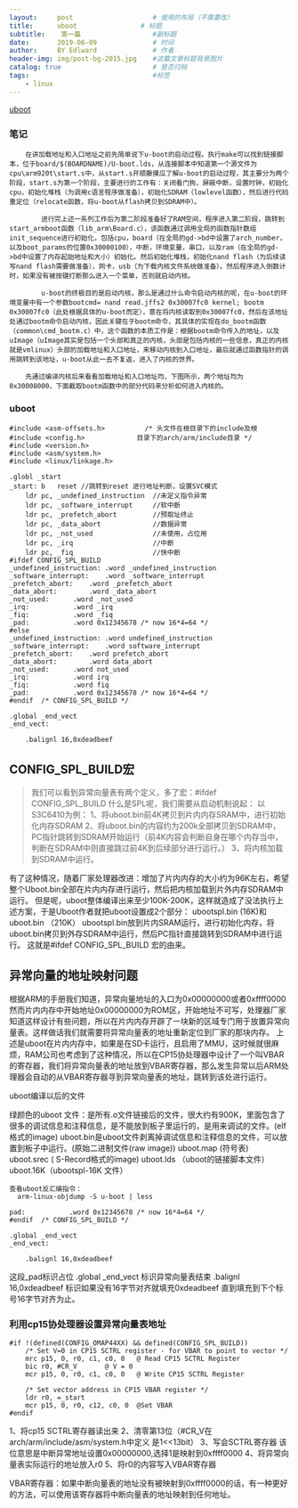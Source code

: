 ```yaml
---
layout:     post                    # 使用的布局（不需要改）
title:      uboot                # 标题 
subtitle:    第一篇                  #副标题
date:       2019-06-09              # 时间
author:     BY Edlward              # 作者
header-img: img/post-bg-2015.jpg    #这篇文章标题背景图片
catalog: true                       # 是否归档
tags:                               #标签
    - linux
---
```

[uboot](https://blog.csdn.net/ooonebook/article/details/52965362)  
### 笔记
```
    在讲加载地址和入口地址之前先简单说下u-boot的启动过程。执行make可以找到链接脚本，位于board/$(BOARDNAME)/U-boot.lds，从连接脚本中知道第一个源文件为cpu\arm920t\start.s中，从start.s开顺藤摸瓜了解u-boot的启动过程，其主要分为两个阶段，start.s为第一个阶段，主要进行的工作有：关闭看门狗，屏蔽中断，设置时钟，初始化cpu，初始化堆栈（为调用c语言程序做准备），初始化SDRAM（lowlevel函数），然后进行代码重定位（relocate函数，将u-boot从flash拷贝到SDRAM中）。

        进行完上述一系列工作后为第二阶段准备好了RAM空间，程序进入第二阶段，跳转到start_armboot函数（lib_arm\Board.c），该函数通过调用全局的函数指针数组init_sequence进行初始化，包括cpu，board（在全局的gd->bd中设置了arch_number，以及boot_params的位置0x30000100），中断，环境变量，串口，以及ram（在全局的gd->bd中设置了内存起始地址和大小）初始化。然后初始化堆栈，初始化nand flash（为后续读写nand flash需要做准备），网卡，usb（为下载内核文件系统做准备）。然后程序进入倒数计时，如果没有被按键打断那么进入一个菜单，否则就启动内核。

        u-boot的终极目的是启动内核，那么是通过什么命令启动内核的呢，在u-boot的环境变量中有一个参数bootcmd= nand read.jffs2 0x30007fc0 kernel; bootm 0x30007fc0（此处根据具体的u-boot而定），意在将内核读取到0x30007fc0，然后在该地址处通过bootm命令启动内核，因此关键在于bootm命令，其具体的实现在do_bootm函数（common\cmd_bootm.c）中，这个函数的本质工作是：根据bootm命令传入的地址，以及uImage（uImage其实是包括一个头部和真正的内核，头部是包括内核的一些信息，真正的内核就是vmlinux）头部的加载地址和入口地址，来移动内核到入口地址，最后就通过函数指针的调用跳转到该地址，u-boot从此一去不复返，进入了内核的世界。

    先通过编译内核后来看看加载地址和入口地址均，下图所示，两个地址均为0x30008000，下面截取bootm函数中的部分代码来分析如何进入内核的。

```








### uboot

```
#include <asm-offsets.h>          /* 头文件在根目录下的include及根
#include <config.h>             目录下的arch/arm/include目录 */ 
#include <version.h>
#include <asm/system.h>
#include <linux/linkage.h>

.globl _start
_start: b   reset //跳转到reset 进行地址判断，设置SVC模式
    ldr pc, _undefined_instruction  //未定义指令异常
    ldr pc, _software_interrupt     //软中断
    ldr pc, _prefetch_abort         //预取址终止
    ldr pc, _data_abort             //数据异常
    ldr pc, _not_used               //未使用，占位用
    ldr pc, _irq                    //中断
    ldr pc, _fiq                    //快中断
#ifdef CONFIG_SPL_BUILD
_undefined_instruction: .word _undefined_instruction
_software_interrupt:    .word _software_interrupt
_prefetch_abort:    .word _prefetch_abort
_data_abort:        .word _data_abort
_not_used:      .word _not_used
_irq:           .word _irq
_fiq:           .word _fiq
_pad:           .word 0x12345678 /* now 16*4=64 */
#else
_undefined_instruction: .word undefined_instruction
_software_interrupt:    .word software_interrupt
_prefetch_abort:    .word prefetch_abort
_data_abort:        .word data_abort
_not_used:      .word not_used
_irq:           .word irq
_fiq:           .word fiq
_pad:           .word 0x12345678 /* now 16*4=64 */
#endif  /* CONFIG_SPL_BUILD */

.global _end_vect
_end_vect:

    .balignl 16,0xdeadbeef
```

##  CONFIG_SPL_BUILD宏
> 我们可以看到异常向量表有两个定义，多了宏：#ifdef CONFIG_SPL_BUILD 
什么是SPL呢，我们需要从启动机制说起： 
以S3C6410为例： 
1、将uboot.bin前4K拷贝到片内内存SRAM中，进行初始化内存SDRAM 
2、将uboot.bin的内容约为200k全部拷贝到SDRAM中，PC指针跳转到SDRAM开始运行（前4K内容会判断自身在哪个内存当中，判断在SDRAM中则直接跳过前4K到后续部分进行运行。） 
3、将内核加载到SDRAM中运行。

有了这种情况，随着厂家处理器改进：增加了片内内存的大小约为96K左右，希望整个Uboot.bin全部在片内内存进行运行，然后把内核加载到片外内存SDRAM中运行。 
但是呢，uboot整体编译出来至少100K-200K，这样就造成了没法执行上述方案，于是Uboot作者就把uboot设置成2个部分： 
ubootspl.bin (16K)和 uboot.bin （210K） 
ubootspl.bin放到片内SRAM运行，进行初始化内存，将uboot.bin拷贝到外存SDRAM中运行，然后PC指针直接跳转到SDRAM中进行运行。 
这就是#ifdef CONFIG_SPL_BUILD 宏的由来。


## 异常向量的地址映射问题
根据ARM的手册我们知道，异常向量地址的入口为0x00000000或者0xffff0000然而片内内存中开始地址0x00000000为ROM区，开始地址不可写，处理器厂家知道这样设计有些问题，所以在片内内存开辟了一块新的区域专门用于放置异常向量表。这样做话我们就需要将异常向量表的地址重新定位到厂家的那块内存。 
上述是uboot在片内内存中，如果是在SD卡运行，且启用了MMU，这时候就很麻烦，RAM公司也考虑到了这种情况，所以在CP15协处理器中设计了一个叫VBAR的寄存器，我们将异常向量表的地址放到VBAR寄存器，那么发生异常以后ARM处理器会自动的从VBAR寄存器寻到异常向量表的地址，跳转到该处进行运行。

uboot编译以后的文件


绿颜色的uboot 文件：是所有.o文件链接后的文件，很大约有900K，里面包含了很多的调试信息和注释信息，是不能放到板子里运行的，是用来调试的文件。(elf格式的image) 
uboot.bin是uboot文件剥离掉调试信息和注释信息的文件，可以放置到板子中运行。(原始二进制文件(raw image)) 
uboot.map (符号表) 
uboot.srec ( S-Record格式的image) 
uboot.lds （uboot的链接脚本文件） 
uboot.16K（ubootspl-16K 文件）

```
查看uboot反汇编指令：
  arm-linux-objdump -S u-boot | less
```

```
pad:           .word 0x12345678 /* now 16*4=64 */
#endif  /* CONFIG_SPL_BUILD */

.global _end_vect
_end_vect:

    .balignl 16,0xdeadbeef
 ```
 
 这段_pad标识占位 
.global _end_vect 标识异常向量表结束 
.balignl 16,0xdeadbeef 标识如果没有16字节对齐就填充0xdeadbeef 直到填充到下个标号16字节对齐为止。


### 利用cp15协处理器设置异常向量表地址
```
#if !(defined(CONFIG_OMAP44XX) && defined(CONFIG_SPL_BUILD))
    /* Set V=0 in CP15 SCTRL register - for VBAR to point to vector */
    mrc p15, 0, r0, c1, c0, 0   @ Read CP15 SCTRL Register
    bic r0, #CR_V       @ V = 0
    mcr p15, 0, r0, c1, c0, 0   @ Write CP15 SCTRL Register

    /* Set vector address in CP15 VBAR register */
    ldr r0, =_start
    mcr p15, 0, r0, c12, c0, 0  @Set VBAR
#endif
```

 1、将cp15 SCTRL寄存器读出来 
2、清零第13位（#CR_V在arch/arm/include/asm/system.h中定义 是1<<13bit） 
3、写会SCTRL寄存器 
该位意思是中断异常地址设置0x00000000,选择1是映射到0xffff0000 
4、将异常向量表实际运行的地址放入r0 
5、将r0的内容写入VBAR寄存器

VBAR寄存器：如果中断向量表的地址没有被映射到0xffff0000的话，有一种更好的方法，可以使用该寄存器将中断向量表的地址映射到任何地址。

 
